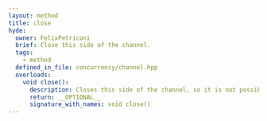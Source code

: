 ```yaml
---
layout: method
title: close
hyde:
  owner: FelixPetriconi
  brief: Close this side of the channel.
  tags:
    - method
  defined_in_file: concurrency/channel.hpp
  overloads:
    void close():
      description: Closes this side of the channel, so it is not possible to send new values into it. It does not destruct the channel; already sent values will be processed.
      return: __OPTIONAL__
      signature_with_names: void close()
---
```

